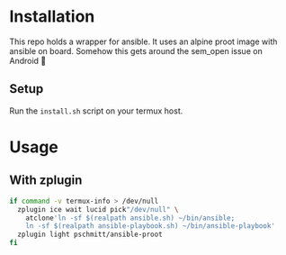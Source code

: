 # Installation

This repo holds a wrapper for ansible. It uses an alpine proot image with
ansible on board. Somehow this gets around the sem_open issue on Android 🤷

## Setup

Run the `install.sh` script on your termux host.

# Usage

## With zplugin

```bash
if command -v termux-info > /dev/null
  zplugin ice wait lucid pick"/dev/null" \
    atclone'ln -sf $(realpath ansible.sh) ~/bin/ansible;
    ln -sf $(realpath ansible-playbook.sh) ~/bin/ansible-playbook'
  zplugin light pschmitt/ansible-proot
fi
```
